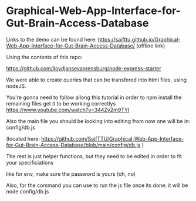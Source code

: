 # Graphical-Web-App-Interface-for-Gut-Brain-Access-Database

Links to the demo can be found here: 
https://saifttu.github.io/Graphical-Web-App-Interface-for-Gut-Brain-Access-Database/
(offline link)

Using the contents of this repo: 

https://github.com/lloydjansevanrensburg/node-express-starter

We were able to create queries that can be transfered into html files, using nodeJS.

You're gonna need to follow allong this tutorial in order to npm install the remaining files get it to be working correctlys https://www.youtube.com/watch?v=344Zv2m9TYI

Also the main file you should be looking into editing from now one will be in: config/db.js

(located here: https://github.com/SaifTTU/Graphical-Web-App-Interface-for-Gut-Brain-Access-Database/blob/main/config/db.js ) 

The rest is just helper functions, but they need to be edited in order to fit your specificiations

like for env, make sure the password is yours (oh, no)

Also, for the command you can use to run the js file once its done: it will be node config/db.js
